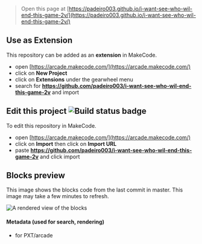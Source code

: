  


> Open this page at [https://padeiro003.github.io/i-want-see-who-wil-end-this-game-2v/](https://padeiro003.github.io/i-want-see-who-wil-end-this-game-2v/)

## Use as Extension

This repository can be added as an **extension** in MakeCode.

* open [https://arcade.makecode.com/](https://arcade.makecode.com/)
* click on **New Project**
* click on **Extensions** under the gearwheel menu
* search for **https://github.com/padeiro003/i-want-see-who-wil-end-this-game-2v** and import

## Edit this project ![Build status badge](https://github.com/padeiro003/i-want-see-who-wil-end-this-game-2v/workflows/MakeCode/badge.svg)

To edit this repository in MakeCode.

* open [https://arcade.makecode.com/](https://arcade.makecode.com/)
* click on **Import** then click on **Import URL**
* paste **https://github.com/padeiro003/i-want-see-who-wil-end-this-game-2v** and click import

## Blocks preview

This image shows the blocks code from the last commit in master.
This image may take a few minutes to refresh.

![A rendered view of the blocks](https://github.com/padeiro003/i-want-see-who-wil-end-this-game-2v/raw/master/.github/makecode/blocks.png)

#### Metadata (used for search, rendering)

* for PXT/arcade
<script src="https://makecode.com/gh-pages-embed.js"></script><script>makeCodeRender("{{ site.makecode.home_url }}", "{{ site.github.owner_name }}/{{ site.github.repository_name }}");</script>
